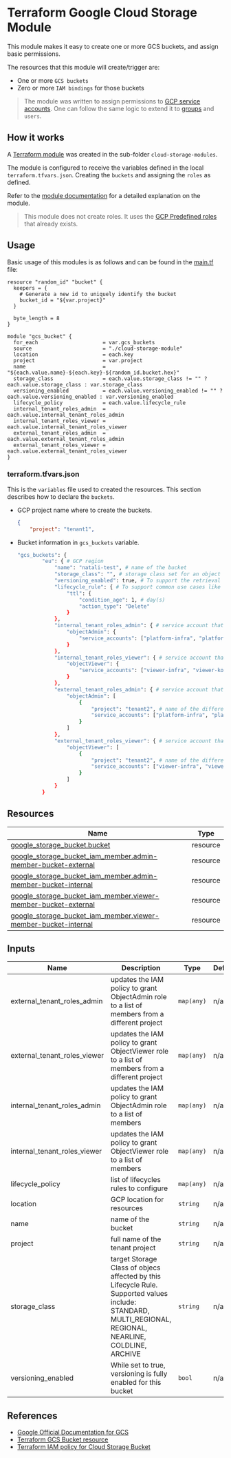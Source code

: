 # Terraform Google Cloud Storage Module

This module makes it easy to create one or more GCS buckets, and assign basic permissions.

The resources that this module will create/trigger are:

- One or more `GCS buckets`
- Zero or more `IAM bindings` for those buckets

> The module was written to assign permissions to [GCP service accounts](https://cloud.google.com/iam/docs/service-accounts). One can follow the same logic to extend it to [groups](https://cloud.google.com/iam/docs/groups-in-cloud-console) and `users`.

## How it works

A [Terraform module](https://www.terraform.io/language/modules/syntax#module-blocks) was created in the sub-folder `cloud-storage-modules`.

The module is configured to receive the variables defined in the local `terraform.tfvars.json`. Creating the `buckets` and assigning the `roles` as defined.

Refer to the [module documentation](./cloud-storage-module) for a detailed explanation on the module.

> This module does not create roles. It uses the [GCP Predefined roles](https://cloud.google.com/storage/docs/access-control/iam-roles#standard-roles) that already exists.

## Usage

Basic usage of this modules is as follows and can be found in the [main.tf](./main.tf) file:

```hcl
resource "random_id" "bucket" {
  keepers = {
    # Generate a new id to uniquely identify the bucket
    bucket_id = "${var.project}"
  }

  byte_length = 8
}
```

```hcl
module "gcs_bucket" {
  for_each                     = var.gcs_buckets
  source                       = "./cloud-storage-module"
  location                     = each.key
  project                      = var.project
  name                         = "${each.value.name}-${each.key}-${random_id.bucket.hex}"
  storage_class                = each.value.storage_class != "" ? each.value.storage_class : var.storage_class
  versioning_enabled           = each.value.versioning_enabled != "" ? each.value.versioning_enabled : var.versioning_enabled
  lifecycle_policy             = each.value.lifecycle_rule
  internal_tenant_roles_admin  = each.value.internal_tenant_roles_admin
  internal_tenant_roles_viewer = each.value.internal_tenant_roles_viewer
  external_tenant_roles_admin  = each.value.external_tenant_roles_admin
  external_tenant_roles_viewer = each.value.external_tenant_roles_viewer
}
```

### terraform.tfvars.json

This is the `variables` file used to created the resources. This section describes how to declare the `buckets`.

- GCP project name where to create the buckets.

   ```json
   {
       "project": "tenant1",
   ```

- Bucket information in `gcs_buckets` variable.

  ```bash
  "gcs_buckets": {
          "eu": { # GCP region 
              "name": "natali-test", # name of the bucket
              "storage_class": "", # storage class set for an object affects the object's availability and pricing model.
              "versioning_enabled": true, # To support the retrieval of objects that are deleted or replaced
              "lifecycle_rule": { # To support common use cases like setting a Time to Live (TTL) for objects
                  "ttl": {
                      "condition_age": 1, # day(s)
                      "action_type": "Delete" 
                  }
              },
              "internal_tenant_roles_admin": { # service account that belongs to the project defined at the beginning and will have   objectAdmin permission
                  "objectAdmin": {
                      "service_accounts": ["platform-infra", "platform-ko"] # short-name of the service account
                  }
              },
              "internal_tenant_roles_viewer": { # service account that belongs to the project defined at the beginning and will have   objectViewer permission
                  "objectViewer": {
                      "service_accounts": ["viewer-infra", "viewer-ko"] # short-name of the service account
                  }
              },
              "external_tenant_roles_admin": { # service account that belongs to a different project and will have objectAdmin permission
                  "objectAdmin": [
                      {
                          "project": "tenant2", # name of the different project
                          "service_accounts": ["platform-infra", "platform-ko"] # short-name of the service account
                      }
                  ]
              },
              "external_tenant_roles_viewer": { # service account that belongs to a different project and will have objectViewer   permission
                  "objectViewer": [
                      {
                          "project": "tenant2", # name of the different project
                          "service_accounts": ["viewer-infra", "viewer-ko"] # short-name of the service account
                      }
                  ]
              }
          }
  ```
  
## Resources

| Name | Type |
|------|------|
| [google_storage_bucket.bucket](https://registry.terraform.io/providers/hashicorp/google/latest/docs/resources/storage_bucket) | resource |
| [google_storage_bucket_iam_member.admin-member-bucket-external](https://registry.terraform.io/providers/hashicorp/google/latest/docs/resources/storage_bucket_iam_member) | resource |
| [google_storage_bucket_iam_member.admin-member-bucket-internal](https://registry.terraform.io/providers/hashicorp/google/latest/docs/resources/storage_bucket_iam_member) | resource |
| [google_storage_bucket_iam_member.viewer-member-bucket-external](https://registry.terraform.io/providers/hashicorp/google/latest/docs/resources/storage_bucket_iam_member) | resource |
| [google_storage_bucket_iam_member.viewer-member-bucket-internal](https://registry.terraform.io/providers/hashicorp/google/latest/docs/resources/storage_bucket_iam_member) | resource |

## Inputs

| Name | Description | Type | Default | Required |
|------|-------------|------|---------|:--------:|
| external_tenant_roles_admin | updates the IAM policy to grant ObjectAdmin role to a list of members from a different project | `map(any)` | n/a | yes |
| external_tenant_roles_viewer | updates the IAM policy to grant ObjectViewer role to a list of members from a different project | `map(any)` | n/a | yes |
| internal_tenant_roles_admin | updates the IAM policy to grant ObjectAdmin role to a list of members | `map(any)` | n/a | yes |
| internal_tenant_roles_viewer | updates the IAM policy to grant ObjectViewer role to a list of members | `map(any)` | n/a | yes |
| lifecycle_policy | list of lifecycles rules to configure | `map(any)` | n/a | yes |
| location | GCP location for resources | `string` | n/a | yes |
| name | name of the bucket | `string` | n/a | yes |
| project | full name of the tenant project | `string` | n/a | yes |
| storage_class | target Storage Class of objecs affected by this Lifecycle Rule. Supported values include: STANDARD, MULTI_REGIONAL, REGIONAL, NEARLINE, COLDLINE, ARCHIVE | `string` | n/a | yes |
| versioning_enabled | While set to true, versioning is fully enabled for this bucket | `bool` | n/a | yes |

## References

- [Google Official Documentation for GCS](https://cloud.google.com/storage/docs/how-to)
- [Terraform GCS Bucket resource](https://registry.terraform.io/providers/hashicorp/google/latest/docs/resources/storage_bucket)
- [Terraform IAM policy for Cloud Storage Bucket](https://registry.terraform.io/providers/hashicorp/google/latest/docs/resources/storage_bucket_iam)
